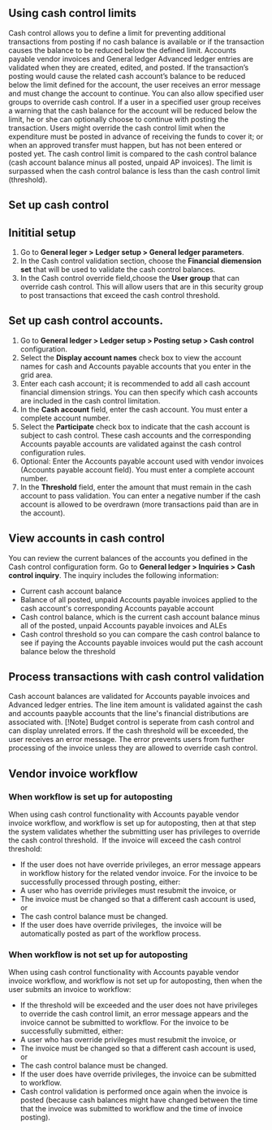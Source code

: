 ## Using cash control limits
Cash control allows you to define a limit for preventing additional transactions from posting if no cash balance is available or if the transaction causes the balance to be reduced below the defined limit. Accounts payable vendor invoices and General ledger Advanced ledger entries are validated when they are created, edited, and posted. If the transaction’s posting would cause the related cash account’s balance to be reduced below the limit defined for the account, the user receives an error message and must change the account to continue.
You can also allow specified user groups to override cash control. If a user in a specified user group receives a warning that the cash balance for the account will be reduced below the limit, he or she can optionally choose to continue with posting the transaction. Users might override the cash control limit when the expenditure must be posted in advance of receiving the funds to cover it; or when an approved transfer must happen, but has not been entered or posted yet.
The cash control limit is compared to the cash control balance (cash account balance minus all posted, unpaid AP invoices). The limit is surpassed when the cash control balance is less than the cash control limit (threshold).

## Set up cash control

## Inititial setup
1. Go to **General leger > Ledger setup > General ledger parameters**.
2. In the Cash control validation section, choose the **Financial diemension set** that will be used to validate the cash control balances.
3. In the Cash control override field,choose the **User group** that can override cash control.  This will allow users that are in this security group to post transactions that exceed the cash control threshold.

## Set up cash control accounts. 
1. Go to **General ledger > Ledger setup > Posting setup > Cash control** configuration.
2. Select the **Display account names** check box to view the account names for cash and Accounts payable accounts that you enter in the grid area.
3. Enter each cash account; it is recommended to add all cash account financial dimension strings. You can then specify which cash accounts are included in the cash control limitation.
4. In the **Cash account** field, enter the cash account. You must enter a complete account number.
5. Select the **Participate** check box to indicate that the cash account is subject to cash control. These cash accounts and the corresponding Accounts payable accounts are validated against the cash control configuration rules.
6. Optional: Enter the Accounts payable account used with vendor invoices (Accounts payable account field). You must enter a complete account number.
7. In the **Threshold** field, enter the amount that must remain in the cash account to pass validation. You can enter a negative number if the cash account is allowed to be overdrawn (more transactions paid than are in the account).

## View accounts in cash control
You can review the current balances of the accounts you defined in the Cash control configuration form. Go to **General ledger > Inquiries > Cash control inquiry**.
The inquiry includes the following information:
- Current cash account balance
- Balance of all posted, unpaid Accounts payable invoices applied to the cash account's corresponding Accounts payable account
- Cash control balance, which is the current cash account balance minus all of the posted, unpaid Accounts payable invoices and ALEs
- Cash control threshold so you can compare the cash control balance to see if paying the Accounts payable invoices would put the cash account balance below the threshold

## Process transactions with cash control validation
Cash account balances are validated for Accounts payable invoices and Advanced ledger entries. The line item amount is validated against the cash and accounts paayble accounts that the line's financial distributions are associated with.
[!Note] Budget control is seperate from cash control and can display unrelated errors.
If the cash threshold will be exceeded, the user receives an error message. The error prevents users from further processing of the invoice unless they are allowed to override cash control.

## Vendor invoice workflow

### When workflow is set up for autoposting
When using cash control functionality with Accounts payable vendor invoice workflow, and workflow is set up for autoposting, then at that step the system validates whether the submitting user has privileges to override the cash control threshold. 
If the invoice will exceed the cash control threshold:
- If the user does not have override privileges, an error message appears in workflow history for the related vendor invoice. For the invoice to be successfully processed through posting, either: 
- A user who has override privileges must resubmit the invoice, or
- The invoice must be changed so that a different cash account is used, or
- The cash control balance must be changed.
- If the user does have override privileges,  the invoice will be automatically posted as part of the workflow process.

### When workflow is not set up for autoposting
When using cash control functionality with Accounts payable vendor invoice workflow, and workflow is not set up for autoposting, then when the user submits an invoice to workflow:
- If the threshold will be exceeded and the user does not have privileges to override the cash control limit, an error message appears and the invoice cannot be submitted to workflow. For the invoice to be successfully submitted, either: 
- A user who has override privileges must resubmit the invoice, or
- The invoice must be changed so that a different cash account is used, or
- The cash control balance must be changed.
- If the user does have override privileges, the invoice can be submitted to workflow.
- Cash control validation is performed once again when the invoice is posted (because cash balances might have changed between the time that the invoice was submitted to workflow and the time of invoice posting).



